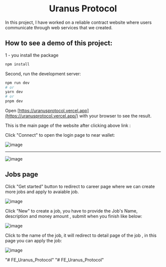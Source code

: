 <h1 align="center">
Uranus Protocol
</h1>

In this project, I have worked on a reliable contract website where users communicate through web services that we created. 
## How to see a demo of this project: 
1 - you install the package
```bash
npm install
```
Second, run the development server:

```bash
npm run dev
# or
yarn dev
# or
pnpm dev
```
Open [https://uranusprotocol.vercel.app](https://uranusprotocol.vercel.app/) with your browser to see the result.

This is the main page of the website after clicking above link : 

Click "Connect" to open the login page to near wallet:

![image](https://github.com/MinT2104/Uranus-Protocol/assets/96491337/e0bbe683-ef71-4071-a9d3-eb9c3244d09c)

---------------------------------------------------------------------------------------------------------

![image](https://github.com/MinT2104/Uranus-Protocol/assets/96491337/0f6c9b03-5e4c-4c11-ad18-521ef4e0e22b)

## Jobs page

Click "Get started" button to redirect to career page where we can create more jobs and apply to avaiable job.

![image](https://github.com/MinT2104/Uranus-Protocol/assets/96491337/0b7d47dd-f63c-4262-98b5-cf34fb3d8370)

Click "New" to create a job, you have to provide the Job's Name, description and money amount , submit when you finish like below: 

![image](https://github.com/MinT2104/Uranus-Protocol/assets/96491337/ae294810-d5c7-483b-bb85-bba5c6b408f1)

Click to the name of the job, it will redirect to detail page of the job , in this page you can apply the job: 

![image](https://github.com/MinT2104/Uranus-Protocol/assets/96491337/80777769-a9b1-4739-999d-cc3566bb37ec)









"# FE_Uranus_Protocol" 
"# FE_Uranus_Protocol" 
